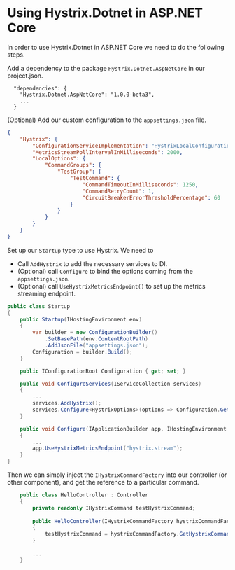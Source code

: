 # Using Hystrix.Dotnet in ASP.NET Core

In order to use Hystrix.Dotnet in ASP.NET Core we need to do the following steps.

Add a dependency to the package `Hystrix.Dotnet.AspNetCore` in our project.json.

```
  "dependencies": {
    "Hystrix.Dotnet.AspNetCore": "1.0.0-beta3",
    ...
  }
```

(Optional) Add our custom configuration to the `appsettings.json` file.

```json
{
    "Hystrix": {
        "ConfigurationServiceImplementation": "HystrixLocalConfigurationService",
        "MetricsStreamPollIntervalInMilliseconds": 2000,
        "LocalOptions": {
            "CommandGroups": {
                "TestGroup": {
                    "TestCommand": {
                        "CommandTimeoutInMilliseconds": 1250,
                        "CommandRetryCount": 1,
                        "CircuitBreakerErrorThresholdPercentage": 60
                    }
                }
            }
        }
    }
}
```

Set up our `Startup` type to use Hystrix. We need to

 - Call `AddHystrix` to add the necessary services to DI.
 - (Optional) call `Configure` to bind the options coming from the `appsettings.json`.
 - (Optional) call `UseHystrixMetricsEndpoint()` to set up the metrics streaming endpoint.

```csharp
public class Startup
{
    public Startup(IHostingEnvironment env)
    {
        var builder = new ConfigurationBuilder()
            .SetBasePath(env.ContentRootPath)
            .AddJsonFile("appsettings.json");
        Configuration = builder.Build();
    }

    public IConfigurationRoot Configuration { get; set; }

    public void ConfigureServices(IServiceCollection services)
    {
        ...
        services.AddHystrix();
        services.Configure<HystrixOptions>(options => Configuration.GetSection("Hystrix").Bind(options));
    }

    public void Configure(IApplicationBuilder app, IHostingEnvironment env, ILoggerFactory loggerFactory)
    {
        ...
        app.UseHystrixMetricsEndpoint("hystrix.stream");
    }
}
```

Then we can simply inject the `IHystrixCommandFactory` into our controller (or other component), and get the reference to a particular command.

```csharp
    public class HelloController : Controller
    {
        private readonly IHystrixCommand testHystrixCommand;
        
        public HelloController(IHystrixCommandFactory hystrixCommandFactory)
        {
            testHystrixCommand = hystrixCommandFactory.GetHystrixCommand("TestGroup", "TestCommand");
        }
        
        ...
    }
```
